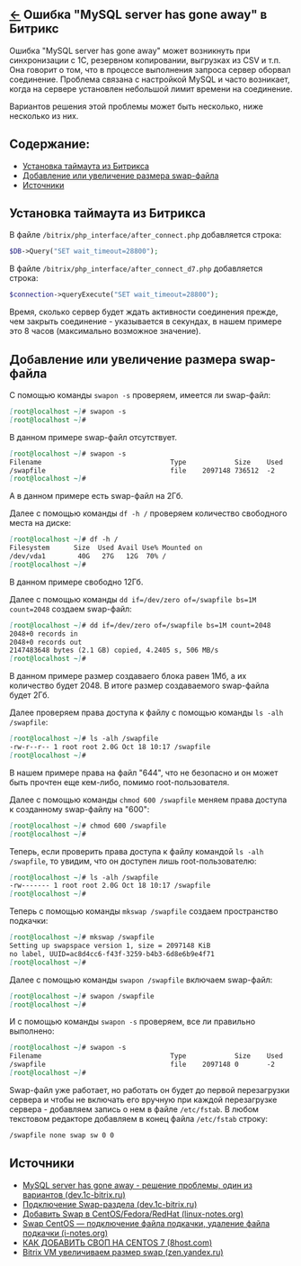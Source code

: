 [&larr;](readme.md "1С-Битрикс") Ошибка "MySQL server has gone away" в Битрикс
------------------------------------------------------------------------------

Ошибка "MySQL server has gone away" может возникнуть при синхронизации с 1С, резервном копировании, выгрузках из CSV и т.п. Она говорит о том, что в процессе выполнения запроса сервер оборвал соединение. Проблема связана с настройкой MySQL и часто возникает, когда на сервере установлен небольшой лимит времени на соединение.

Вариантов решения этой проблемы может быть несколько, ниже несколько из них.

<a name="content"></a>
## Содержание:

- [Установка таймаута из Битрикса](#setting-a-timeout-from-bitrix)
- [Добавление или увеличение размера swap-файла](#add-or-increase-swap-file-size)
- [Источники](#sources)

## <a name="setting-a-timeout-from-bitrix"></a> Установка таймаута из Битрикса

В файле `/bitrix/php_interface/after_connect.php` добавляется строка:

```php
$DB->Query("SET wait_timeout=28800");
```

В файле `/bitrix/php_interface/after_connect_d7.php` добавляется строка:

```php
$connection->queryExecute("SET wait_timeout=28800");
```

Время, сколько сервер будет ждать активности соединения прежде, чем закрыть соединение - указывается в секундах, в нашем примере это 8 часов (максимально возможное значение).

## <a name="add-or-increase-swap-file-size"></a> Добавление или увеличение размера swap-файла

С помощью команды `swapon -s` проверяем, имеется ли swap-файл:

```markdown
[root@localhost ~]# swapon -s
[root@localhost ~]# 
```

В данном примере swap-файл отсутствует.

```markdown
[root@localhost ~]# swapon -s
Filename                                Type            Size    Used    Priority
/swapfile                               file    2097148 736512  -2
[root@localhost ~]#
```

А в данном примере есть swap-файл на 2Гб. 

Далее с помощью команды `df -h /` проверяем количество свободного места на диске:

```markdown
[root@localhost ~]# df -h /
Filesystem      Size  Used Avail Use% Mounted on
/dev/vda1        40G   27G   12G  70% /
[root@localhost ~]#
```

В данном примере свободно 12Гб.

Далее с помощью команды `dd if=/dev/zero of=/swapfile bs=1M count=2048` создаем swap-файл:

```markdown
[root@localhost ~]# dd if=/dev/zero of=/swapfile bs=1M count=2048
2048+0 records in
2048+0 records out
2147483648 bytes (2.1 GB) copied, 4.2405 s, 506 MB/s
[root@localhost ~]#
```

В данном примере размер создаваего блока равен 1Мб, а их количество будет 2048. В итоге размер создаваемого swap-файла будет 2Гб.

Далее проверяем права доступа к файлу с помощью команды `ls -alh /swapfile`:

```markdown
[root@localhost ~]# ls -alh /swapfile
-rw-r--r-- 1 root root 2.0G Oct 18 10:17 /swapfile
[root@localhost ~]#
```

В нашем примере права на файл "644", что не безопасно и он может быть прочтен еще кем-либо, помимо root-пользователя.

Далее с помощью команды `chmod 600 /swapfile` меняем права доступа к созданному swap-файлу на "600":

```markdown
[root@localhost ~]# chmod 600 /swapfile
[root@localhost ~]#
```

Теперь, если проверить права доступа к файлу командой `ls -alh /swapfile`, то увидим, что он доступен лишь root-пользователю:

```markdown
[root@localhost ~]# ls -alh /swapfile
-rw------- 1 root root 2.0G Oct 18 10:17 /swapfile
[root@localhost ~]#
```

Теперь с помощью команды `mkswap /swapfile` создаем пространство подкачки:

```markdown
[root@localhost ~]# mkswap /swapfile
Setting up swapspace version 1, size = 2097148 KiB
no label, UUID=ac8d4cc6-f43f-3259-b4b3-6d8e6b9e4f71
[root@localhost ~]#
```

Далее с помощью команды `swapon /swapfile` включаем swap-файл:

```markdown
[root@localhost ~]# swapon /swapfile
[root@localhost ~]#
```

И с помощью команды `swapon -s` проверяем, все ли правильно выполнено:

```markdown
[root@localhost ~]# swapon -s
Filename                                Type            Size    Used    Priority
/swapfile                               file    2097148 0       -2
[root@localhost ~]#
```

Swap-файл уже работает, но работать он будет до первой перезагрузки сервера и чтобы не включать его вручную при каждой перезагрузке сервера - добавляем запись о нем в файле `/etc/fstab`. В любом текстовом редакторе добавляем в конец файла `/etc/fstab` строку:

```markdown
/swapfile none swap sw 0 0
```

## <a name="sources"></a> Источники

- [MySQL server has gone away - решение проблемы, один из вариантов (dev.1c-bitrix.ru)](https://dev.1c-bitrix.ru/community/webdev/user/94272/blog/11593/)
- [Подключение Swap-раздела (dev.1c-bitrix.ru)](https://dev.1c-bitrix.ru/learning/course/index.php?COURSE_ID=37&LESSON_ID=8889)
- [Добавить Swap в CentOS/Fedora/RedHat (linux-notes.org)](https://linux-notes.org/dobavit-swap-v-centos-fedora-redhat/)
- [Swap CentOS — подключение файла подкачки, удаление файла подкачки (i-notes.org)](https://i-notes.org/swap-centos-podklyuchenie-fajla-podkachki-udalenie-fajla-podkachki/)
- [КАК ДОБАВИТЬ СВОП НА CENTOS 7 (8host.com)](https://www.8host.com/blog/kak-dobavit-swap-na-centos-7/)
- [Bitrix VM увеличиваем размер swap (zen.yandex.ru)](https://zen.yandex.ru/media/id/5c236da11fdf2500aa89d901/bitrix-vm-uvelichivaem-razmer-swap-5c3f295140e8e300aa0a76bf)